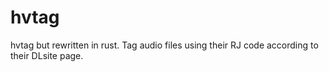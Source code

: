 # hvtag
hvtag but rewritten in rust. Tag audio files using their RJ code according to their DLsite page.

